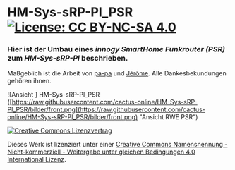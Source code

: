 # HM-Sys-sRP-Pl_PSR [![License: CC BY-NC-SA 4.0](https://img.shields.io/badge/License-CC%20BY--NC--SA%204.0-lightgrey.svg)](https://creativecommons.org/licenses/by-nc-sa/4.0/)

### Hier ist der Umbau eines *innogy SmartHome Funkrouter (PSR)* zum *HM-Sys-sRP-Pl* beschrieben. 
Maßgeblich ist die Arbeit von [pa-pa](https://github.com/pa-pa/AskSinPP) und [Jérôme](https://github.com/jp112sdl/Beispiel_AskSinPP/tree/master/examples/HM-Sys-sRP-Pl). Alle Dankesbekundungen gehören ihnen.

![Ansicht ] HM-Sys-sRP-Pl_PSR ([https://raw.githubusercontent.com/cactus-online/HM-Sys-sRP-Pl_PSR/bilder/front.png](https://raw.githubusercontent.com/cactus-online/HM-Sys-sRP-Pl_PSR/bilder/front.png) "Ansicht RWE PSR")

[![Creative Commons Lizenzvertrag](https://i.creativecommons.org/l/by-nc-sa/4.0/88x31.png)](http://creativecommons.org/licenses/by-nc-sa/4.0/) 

Dieses Werk ist lizenziert unter einer [Creative Commons Namensnennung - Nicht-kommerziell - Weitergabe unter gleichen Bedingungen 4.0 International Lizenz](http://creativecommons.org/licenses/by-nc-sa/4.0/).
